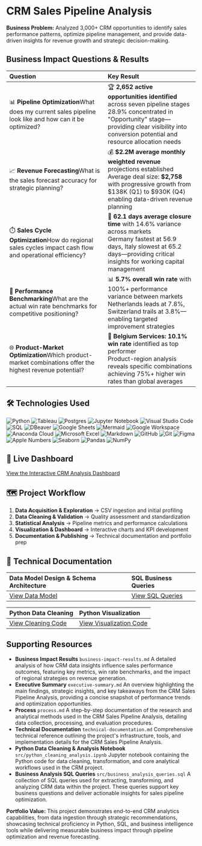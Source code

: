 # CRM Sales Pipeline Analysis

**Business Problem:** Analyzed 3,000+ CRM opportunities to identify sales performance patterns, optimize pipeline management, and provide data-driven insights for revenue growth and strategic decision-making.

## Business Impact Questions \& Results

| Question | Key Result |
| :-- | :-- |
| 📊 **Pipeline Optimization**What does my current sales pipeline look like and how can it be optimized? | 🏆 **2,652 active opportunities identified** across seven pipeline stages<br>28.9% concentrated in "Opportunity" stage—providing clear visibility into conversion potential and resource allocation needs |
| 📈 **Revenue Forecasting**What is the sales forecast accuracy for strategic planning? | 💰 **\$2.2M average monthly weighted revenue** projections established<br>Average deal size: **\$2,758** with progressive growth from \$138K (Q1) to \$930K (Q4) enabling data-driven revenue planning |
| ⏱️ **Sales Cycle Optimization**How do regional sales cycles impact cash flow and operational efficiency? | 📍 **62.1 days average closure time** with 14.6% variance across markets<br>Germany fastest at 56.9 days, Italy slowest at 65.2 days—providing critical insights for working capital management |
| 🎯 **Performance Benchmarking**What are the actual win rate benchmarks for competitive positioning? | 📊 **5.7% overall win rate** with 100%+ performance variance between markets<br>Netherlands leads at 7.8%, Switzerland trails at 3.8%—enabling targeted improvement strategies |
| 🌐 **Product-Market Optimization**Which product-market combinations offer the highest revenue potential? | 🚀 **Belgium Services: 10.1% win rate** identified as top performer<br>Product-region analysis reveals specific combinations achieving 75%+ higher win rates than global averages |

## 🛠️ Technologies Used

![Python](https://img.shields.io/badge/python-3670A0?style=for-the-badge&logo=python&logoColor=ffdd54)
![Tableau](https://img.shields.io/badge/Tableau-E97627?style=for-the-badge&logo=tableau&logoColor=white)
![Postgres](https://img.shields.io/badge/postgres-%23316192.svg?style=for-the-badge&logo=postgresql&logoColor=white)
![Jupyter Notebook](https://img.shields.io/badge/jupyter-%23FA0F00.svg?style=for-the-badge&logo=jupyter&logoColor=white)
![Visual Studio Code](https://img.shields.io/badge/Visual%20Studio%20Code-0078d7.svg?style=for-the-badge&logo=visual-studio-code&logoColor=white)
![SQL](https://img.shields.io/badge/SQL-4479A1?style=for-the-badge&logo=mysql&logoColor=white)
![DBeaver](https://img.shields.io/badge/DBeaver-382923?style=for-the-badge&logo=dbeaver&logoColor=white)
![Google Sheets](https://img.shields.io/badge/Google%20Sheets-34A853?style=for-the-badge&logo=google-sheets&logoColor=white)
![Mermaid](https://img.shields.io/badge/Mermaid-FF3670?style=for-the-badge&logo=mermaid&logoColor=white)
![Google Workspace](https://img.shields.io/badge/Google%20Workspace-4285F4?style=for-the-badge&logo=google&logoColor=white)
![Anaconda Cloud](https://img.shields.io/badge/Anaconda%20Cloud-44A833?style=for-the-badge&logo=anaconda&logoColor=white)
![Microsoft Excel](https://img.shields.io/badge/Microsoft%20Excel-217346?style=for-the-badge&logo=microsoft-excel&logoColor=white)
![Markdown](https://img.shields.io/badge/markdown-%23000000.svg?style=for-the-badge&logo=markdown&logoColor=white)
![GitHub](https://img.shields.io/badge/github-%23121011.svg?style=for-the-badge&logo=github&logoColor=white)
![Git](https://img.shields.io/badge/git-%23F05033.svg?style=for-the-badge&logo=git&logoColor=white)
![Figma](https://img.shields.io/badge/figma-%23F24E1E.svg?style=for-the-badge&logo=figma&logoColor=white)
![Apple Numbers](https://img.shields.io/badge/NUMBERS-27C93F?style=for-the-badge&logo=apple&logoColor=white)
![Seaborn](https://img.shields.io/badge/Seaborn-444876?style=for-the-badge&logo=seaborn&logoColor=white)
![Pandas](https://img.shields.io/badge/pandas-%23150458.svg?style=for-the-badge&logo=pandas&logoColor=white)
![NumPy](https://img.shields.io/badge/numpy-%23013243.svg?style=for-the-badge&logo=numpy&logoColor=white)


## 🚀 Live Dashboard

[View the Interactive CRM Analysis Dashboard](#)

## 🗺️ Project Workflow

1. **Data Acquisition \& Exploration** → CSV ingestion and initial profiling
2. **Data Cleaning \& Validation** → Quality assessment and standardization
3. **Statistical Analysis** → Pipeline metrics and performance calculations
4. **Visualization \& Dashboard** → Interactive charts and KPI development
5. **Documentation \& Publishing** → Technical documentation and portfolio prep

## 📖 Technical Documentation

| Data Model Design \& Schema Architecture | SQL Business Queries |
| :-- | :-- |
| [View Data Model](#) | [View SQL Queries](#) |

| Python Data Cleaning | Python Visualization |
| :-- | :-- |
| [View Cleaning Code](#) | [View Visualization Code](#) |

## Supporting Resources

- **Business Impact Results** `business-impact-results.md`
A detailed analysis of how CRM data insights influence sales performance outcomes, featuring key metrics, win rate benchmarks, and the impact of regional strategies on revenue generation.
- **Executive Summary** `executive-summary.md`
An overview highlighting the main findings, strategic insights, and key takeaways from the CRM Sales Pipeline Analysis, providing a concise snapshot of performance trends and optimization opportunities.
- **Process** `process.md`
A step-by-step documentation of the research and analytical methods used in the CRM Sales Pipeline Analysis, detailing data collection, processing, and evaluation procedures.
- **Technical Documentation** `technical-documentation.md`
Comprehensive technical reference outlining the project's infrastructure, tools, and implementation details for the CRM Sales Pipeline Analysis.
- **Python Data Cleaning \& Analysis Notebook** `src/python_cleaning_analysis.ipynb`
Jupyter notebook containing the Python code for data cleaning, transformation, and core analytical workflows used in the CRM project.
- **Business Analysis SQL Queries** `src/business_analysis_queries.sql`
A collection of SQL queries used for extracting, transforming, and analyzing CRM data within the project. These queries support key business questions and deliver actionable insights for sales pipeline optimization.

**Portfolio Value:** This project demonstrates end-to-end CRM analytics capabilities, from data ingestion through strategic recommendations, showcasing technical proficiency in Python, SQL, and business intelligence tools while delivering measurable business impact through pipeline optimization and revenue forecasting.
